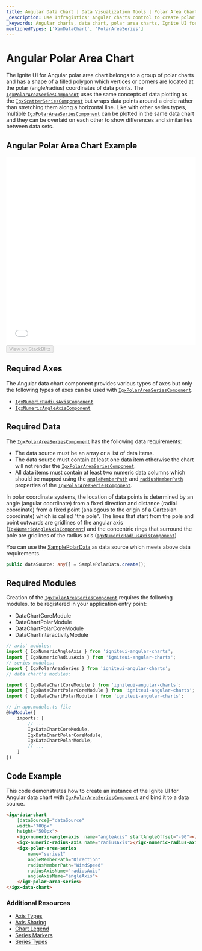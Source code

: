 ```yaml
---
title: Angular Data Chart | Data Visualization Tools | Polar Area Chart | Data Binding | Infragistics
_description: Use Infragistics' Angular charts control to create polar area charts. Learn about our Ignite UI for Angular graph types!
_keywords: Angular charts, data chart, polar area charts, Ignite UI for Angular, Infragistics
mentionedTypes: ['XamDataChart', 'PolarAreaSeries']
---
```


# Angular Polar Area Chart

The Ignite UI for Angular polar area chart belongs to a group of polar charts and has a shape of a filled polygon which vertices or corners are located at the polar (angle/radius) coordinates of data points. The [`IgxPolarAreaSeriesComponent`]({environment:dvapibaseurl}/products/ignite-ui-angular/api/docs/typescript/latest/classes/igxpolarareaseriescomponent.html) uses the same concepts of data plotting as the [`IgxScatterSeriesComponent`]({environment:dvapibaseurl}/products/ignite-ui-angular/api/docs/typescript/latest/classes/igxscatterseriescomponent.html) but wraps data points around a circle rather than stretching them along a horizontal line. Like with other series types, multiple [`IgxPolarAreaSeriesComponent`]({environment:dvapibaseurl}/products/ignite-ui-angular/api/docs/typescript/latest/classes/igxpolarareaseriescomponent.html) can be plotted in the same data chart and they can be overlaid on each other to show differences and similarities between data sets.

## Angular Polar Area Chart Example

<div class="sample-container loading" style="height: 500px">
    <iframe id="data-chart-type-polar-series-iframe" src='{environment:dvDemosBaseUrl}/charts/data-chart-type-polar-area-series' width="100%" height="100%" seamless frameBorder="0" onload="onXPlatSampleIframeContentLoaded(this);" alt="Angular Polar Area Chart Example"></iframe>
</div>
<div>
    <button data-localize="stackblitz" disabled class="stackblitz-btn" data-iframe-id="data-chart-type-polar-polar-series-iframe" data-demos-base-url="{environment:dvDemosBaseUrl}">View on StackBlitz
    </button>


</div>

<div class="divider--half"></div>

## Required Axes

The Angular data chart component provides various types of axes but only the following types of axes can be used with [`IgxPolarAreaSeriesComponent`]({environment:dvapibaseurl}/products/ignite-ui-angular/api/docs/typescript/latest/classes/igxpolarareaseriescomponent.html).

-   [`IgxNumericRadiusAxisComponent`]({environment:dvapibaseurl}/products/ignite-ui-angular/api/docs/typescript/latest/classes/igxnumericradiusaxiscomponent.html)
-   [`IgxNumericAngleAxisComponent`]({environment:dvapibaseurl}/products/ignite-ui-angular/api/docs/typescript/latest/classes/igxnumericangleaxiscomponent.html)

## Required Data

The [`IgxPolarAreaSeriesComponent`]({environment:dvapibaseurl}/products/ignite-ui-angular/api/docs/typescript/latest/classes/igxpolarareaseriescomponent.html) has the following data requirements:

-   The data source must be an array or a list of data items.
-   The data source must contain at least one data item otherwise the chart will not render the [`IgxPolarAreaSeriesComponent`]({environment:dvapibaseurl}/products/ignite-ui-angular/api/docs/typescript/latest/classes/igxpolarareaseriescomponent.html).
-   All data items must contain at least two numeric data columns which should be mapped using the [`angleMemberPath`]({environment:dvapibaseurl}/products/ignite-ui-angular/api/docs/typescript/latest/classes/igxpolarbasecomponent.html#anglememberpath) and [`radiusMemberPath`]({environment:dvapibaseurl}/products/ignite-ui-angular/api/docs/typescript/latest/classes/igxpolarbasecomponent.html#radiusmemberpath) properties of the [`IgxPolarAreaSeriesComponent`]({environment:dvapibaseurl}/products/ignite-ui-angular/api/docs/typescript/latest/classes/igxpolarareaseriescomponent.html).

In polar coordinate systems, the location of data points is determined by an angle (angular coordinate) from a fixed direction and distance (radial coordinate) from a fixed point (analogous to the origin of a Cartesian coordinate) which is called "the pole". The lines that start from the pole and point outwards are gridlines of the angular axis ([`IgxNumericAngleAxisComponent`]({environment:dvapibaseurl}/products/ignite-ui-angular/api/docs/typescript/latest/classes/igxnumericangleaxiscomponent.html)) and the concentric rings that surround the pole are gridlines of the radius axis ([`IgxNumericRadiusAxisComponent`]({environment:dvapibaseurl}/products/ignite-ui-angular/api/docs/typescript/latest/classes/igxnumericradiusaxiscomponent.html))

You can use the [SamplePolarData](data-chart-data-sources-polar.md) as data source which meets above data requirements.

```ts
public dataSource: any[] = SamplePolarData.create();
```

## Required Modules

Creation of the [`IgxPolarAreaSeriesComponent`]({environment:dvapibaseurl}/products/ignite-ui-angular/api/docs/typescript/latest/classes/igxpolarareaseriescomponent.html) requires the following modules<!-- Angular, React, WebComponents -->.<!-- end: Angular, React, WebComponents --><!-- Blazor --> to be registered in your application entry point:

-   DataChartCoreModule
-   DataChartPolarModule
-   DataChartPolarCoreModule
-   DataChartInteractivityModule
    <!-- end: Blazor -->

```ts
// axis' modules:
import { IgxNumericAngleAxis } from 'igniteui-angular-charts';
import { IgxNumericRadiusAxis } from 'igniteui-angular-charts';
// series modules:
import { IgxPolarAreaSeries } from 'igniteui-angular-charts';
// data chart's modules:

import { IgxDataChartCoreModule } from 'igniteui-angular-charts';
import { IgxDataChartPolarCoreModule } from 'igniteui-angular-charts';
import { IgxDataChartPolarModule } from 'igniteui-angular-charts';

// in app.module.ts file
@NgModule({
    imports: [
        // ...
        IgxDataChartCoreModule,
        IgxDataChartPolarCoreModule,
        IgxDataChartPolarModule,
        // ...
    ]
})
```

## Code Example

This code demonstrates how to create an instance of the Ignite UI for Angular data chart with [`IgxPolarAreaSeriesComponent`]({environment:dvapibaseurl}/products/ignite-ui-angular/api/docs/typescript/latest/classes/igxpolarareaseriescomponent.html) and bind it to a data source.

```html
<igx-data-chart
    [dataSource]="dataSource"
    width="700px"
    height="500px">
    <igx-numeric-angle-axis  name="angleAxis" startAngleOffset="-90"></igx-numeric-angle-axis>
    <igx-numeric-radius-axis name="radiusAxis"></igx-numeric-radius-axis>
    <igx-polar-area-series
        name="series1"
        angleMemberPath="Direction"
        radiusMemberPath="WindSpeed"
        radiusAxisName="radiusAxis"
        angleAxisName="angleAxis">
    </igx-polar-area-series>
</igx-data-chart>
```

### Additional Resources

-   [Axis Types](data-chart-axis-types.md)
-   [Axis Sharing](data-chart-axis-sharing.md)
-   [Chart Legend](data-chart-legends.md)
-   [Series Markers](data-chart-series-markers.md)
-   [Series Types](data-chart-series-types.md)
